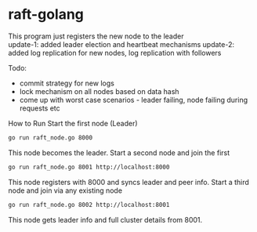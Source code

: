 # raft-golang

This program just registers the new node to the leader \
update-1: added leader election and heartbeat mechanisms
update-2: added log replication for new nodes, log replication with followers

Todo:
- commit strategy for new logs
- lock mechanism on all nodes based on data hash
- come up with worst case scenarios - leader failing, node failing during requests etc

How to Run
Start the first node (Leader)

```sh
go run raft_node.go 8000
```
This node becomes the leader.
Start a second node and join the first

```sh
go run raft_node.go 8001 http://localhost:8000
```
This node registers with 8000 and syncs leader and peer info.
Start a third node and join via any existing node

```sh
go run raft_node.go 8002 http://localhost:8001
```
This node gets leader info and full cluster details from 8001.

